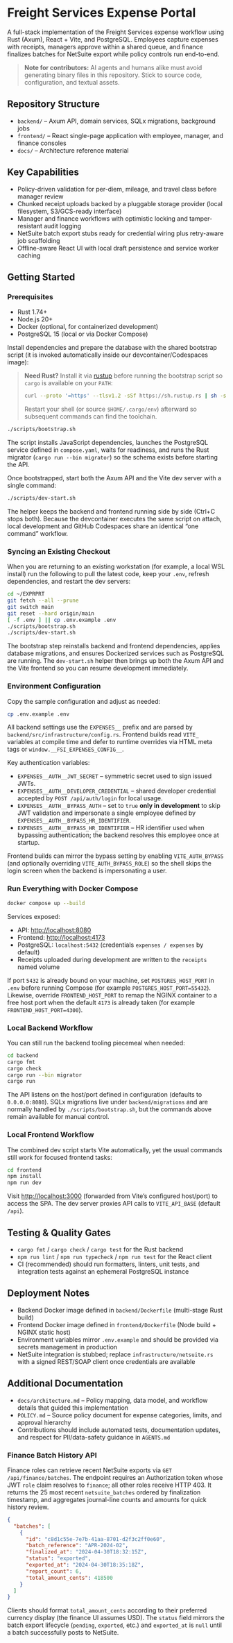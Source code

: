 # Freight Services Expense Portal

A full-stack implementation of the Freight Services expense workflow using Rust (Axum), React + Vite, and PostgreSQL. Employees capture expenses with receipts, managers approve within a shared queue, and finance finalizes batches for NetSuite export while policy controls run end-to-end.

> **Note for contributors:** AI agents and humans alike must avoid generating binary files in this repository. Stick to source code, configuration, and textual assets.

## Repository Structure

- `backend/` – Axum API, domain services, SQLx migrations, background jobs
- `frontend/` – React single-page application with employee, manager, and finance consoles
- `docs/` – Architecture reference material

## Key Capabilities

- Policy-driven validation for per-diem, mileage, and travel class before manager review
- Chunked receipt uploads backed by a pluggable storage provider (local filesystem, S3/GCS-ready interface)
- Manager and finance workflows with optimistic locking and tamper-resistant audit logging
- NetSuite batch export stubs ready for credential wiring plus retry-aware job scaffolding
- Offline-aware React UI with local draft persistence and service worker caching

## Getting Started

### Prerequisites

- Rust 1.74+
- Node.js 20+
- Docker (optional, for containerized development)
- PostgreSQL 15 (local or via Docker Compose)

Install dependencies and prepare the database with the shared bootstrap script (it is invoked automatically inside our devcontainer/Codespaces image):

> **Need Rust?** Install it via [rustup](https://rustup.rs/) before running the bootstrap script so `cargo` is available on your `PATH`:
> ```bash
> curl --proto '=https' --tlsv1.2 -sSf https://sh.rustup.rs | sh -s -- -y
> ```
> Restart your shell (or source `$HOME/.cargo/env`) afterward so subsequent commands can find the toolchain.

```bash
./scripts/bootstrap.sh
```

The script installs JavaScript dependencies, launches the PostgreSQL service defined in `compose.yaml`, waits for readiness, and runs the Rust migrator (`cargo run --bin migrator`) so the schema exists before starting the API.

Once bootstrapped, start both the Axum API and the Vite dev server with a single command:

```bash
./scripts/dev-start.sh
```

The helper keeps the backend and frontend running side by side (Ctrl+C stops both). Because the devcontainer executes the same script on attach, local development and GitHub Codespaces share an identical “one command” workflow.

### Syncing an Existing Checkout

When you are returning to an existing workstation (for example, a local WSL install) run the following to pull the latest code, keep your `.env`, refresh dependencies, and restart the dev servers:

```bash
cd ~/EXPRPRT
git fetch --all --prune
git switch main
git reset --hard origin/main
[ -f .env ] || cp .env.example .env
./scripts/bootstrap.sh
./scripts/dev-start.sh
```

The bootstrap step reinstalls backend and frontend dependencies, applies database migrations, and ensures Dockerized services such as PostgreSQL are running. The `dev-start.sh` helper then brings up both the Axum API and the Vite frontend so you can resume development immediately.

### Environment Configuration

Copy the sample configuration and adjust as needed:

```bash
cp .env.example .env
```

All backend settings use the `EXPENSES__` prefix and are parsed by `backend/src/infrastructure/config.rs`. Frontend builds read `VITE_` variables at compile time and defer to runtime overrides via HTML meta tags or `window.__FSI_EXPENSES_CONFIG__`.

Key authentication variables:

- `EXPENSES__AUTH__JWT_SECRET` – symmetric secret used to sign issued JWTs.
- `EXPENSES__AUTH__DEVELOPER_CREDENTIAL` – shared developer credential accepted by `POST /api/auth/login` for local usage.
- `EXPENSES__AUTH__BYPASS_AUTH` – set to `true` **only in development** to skip JWT validation and impersonate a single employee defined by `EXPENSES__AUTH__BYPASS_HR_IDENTIFIER`.
- `EXPENSES__AUTH__BYPASS_HR_IDENTIFIER` – HR identifier used when bypassing authentication; the backend resolves this employee once at startup.

Frontend builds can mirror the bypass setting by enabling `VITE_AUTH_BYPASS` (and optionally overriding `VITE_AUTH_BYPASS_ROLE`) so the shell skips the login screen when the backend is impersonating a user.

### Run Everything with Docker Compose

```bash
docker compose up --build
```

Services exposed:

- API: <http://localhost:8080>
- Frontend: <http://localhost:4173>
- PostgreSQL: `localhost:5432` (credentials `expenses / expenses` by default)
- Receipts uploaded during development are written to the `receipts` named volume

If port `5432` is already bound on your machine, set `POSTGRES_HOST_PORT` in `.env`
before running Compose (for example `POSTGRES_HOST_PORT=55432`). Likewise, override
`FRONTEND_HOST_PORT` to remap the NGINX container to a free host port when the default
`4173` is already taken (for example `FRONTEND_HOST_PORT=4300`).

### Local Backend Workflow

You can still run the backend tooling piecemeal when needed:

```bash
cd backend
cargo fmt
cargo check
cargo run --bin migrator
cargo run
```

The API listens on the host/port defined in configuration (defaults to `0.0.0.0:8080`). SQLx migrations live under `backend/migrations` and are normally handled by `./scripts/bootstrap.sh`, but the commands above remain available for manual control.

### Local Frontend Workflow

The combined dev script starts Vite automatically, yet the usual commands still work for focused frontend tasks:

```bash
cd frontend
npm install
npm run dev
```

Visit <http://localhost:3000> (forwarded from Vite’s configured host/port) to access the SPA. The dev server proxies API calls to `VITE_API_BASE` (default `/api`).

## Testing & Quality Gates

- `cargo fmt` / `cargo check` / `cargo test` for the Rust backend
- `npm run lint` / `npm run typecheck` / `npm run test` for the React client
- CI (recommended) should run formatters, linters, unit tests, and integration tests against an ephemeral PostgreSQL instance

## Deployment Notes

- Backend Docker image defined in `backend/Dockerfile` (multi-stage Rust build)
- Frontend Docker image defined in `frontend/Dockerfile` (Node build + NGINX static host)
- Environment variables mirror `.env.example` and should be provided via secrets management in production
- NetSuite integration is stubbed; replace `infrastructure/netsuite.rs` with a signed REST/SOAP client once credentials are available

## Additional Documentation

- `docs/architecture.md` – Policy mapping, data model, and workflow details that guided this implementation
- `POLICY.md` – Source policy document for expense categories, limits, and approval hierarchy
- Contributions should include automated tests, documentation updates, and respect for PII/data-safety guidance in `AGENTS.md`

### Finance Batch History API

Finance roles can retrieve recent NetSuite exports via `GET /api/finance/batches`. The endpoint requires an Authorization
token whose JWT `role` claim resolves to `finance`; all other roles receive HTTP 403. It returns the 25 most recent
`netsuite_batches` ordered by finalization timestamp, and aggregates journal-line counts and amounts for quick history
review.

```json
{
  "batches": [
    {
      "id": "c8d1c55e-7e7b-41aa-8701-d2f3c2ff0e60",
      "batch_reference": "APR-2024-02",
      "finalized_at": "2024-04-30T18:32:15Z",
      "status": "exported",
      "exported_at": "2024-04-30T18:35:18Z",
      "report_count": 6,
      "total_amount_cents": 418500
    }
  ]
}
```

Clients should format `total_amount_cents` according to their preferred currency display (the finance UI assumes USD).
The `status` field mirrors the batch export lifecycle (`pending`, `exported`, etc.) and `exported_at` is `null` until a
batch successfully posts to NetSuite.
